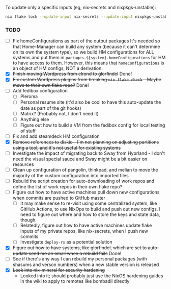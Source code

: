To update only a specific inputs (eg, nix-secrets and nixpkgs-unstable):

```bash
nix flake lock --update-input nix-secrets --update-input nixpkgs-unstable
```

### TODO

 * [ ] Fix homeConfigurations as part of the output packages
       It's needed so that Home-Manager can build any system (because it can't determine on its own the system type), so we build HM configurations for ALL systems and put them in `packages.${system}.homeConfigurations` for HM to have access to them.  However, this means that `homeConfigurations` is an object of HM configs, NOT a derivation.
 * [X] ~~Finish moving Wordpress from elrond to glorfindel~~ Done!
 * [X] ~~Fix custom Wordpress plugins from breaking `nix flake check` - Maybe move to their own flake repo?~~ Done!
 * [ ] Add fedibox configuration
   * [ ] Pleroma
   * [ ] Personal resume site (it'd also be cool to have this auto-update the date as part of the git hooks)
   * [ ] Matrix? (Probably not, I don't need it)
   * [ ] Anything else
   * [ ] Figure out how to build a VM from the fedibox config for local testing of stuff
 * [ ] Fix and add steamdeck HM configuration
 * [x] ~~Remove references to diskio - I'm not planning on adjusting partitions using a tool, and it's not useful for existing systems~~
 * [ ] Investigate the impact of migrating back to Sway from Hyprland - I don't need the visual special sauce and Sway might be a bit easier on resources
 * [ ] Clean up configuration of pangolin, thinkpad, and melian to move the majority of the custom configuration into imported files
 * [ ] Rebuild the script creation for auto-downloading of work repos and define the list of work repos in their own flake repo?
 * [ ] Figure out how to have active machines pull down new configurations when commits are pushed to GitHub master
     * [ ] It may make sense to re-visit using some centralized system, like GitHub Actions, to use NixOps to build and push out new configs.  I need to figure out where and how to store the keys and state data, though.
     * [ ] Relatedly, figure out how to have active machines update flake inputs of my private repos, like nix-secrets, when I push new commits
     * [ ] Investigate `deploy-rs` as a potential solution
 * [X] ~~Figure out how to have systems, like glorfindel, which are set to auto-update send me an email when a rebuild fails~~ Done!
 * [ ] See if there's any way I can rebuild my personal packages (with shasums and verson numbers) when a new stable version is released
 * [X] ~~Look into nix-mineral for security hardening~~
     * Looked into it; should probably just use the NixOS hardening guides in the wiki to apply to remotes like bombadil directly
